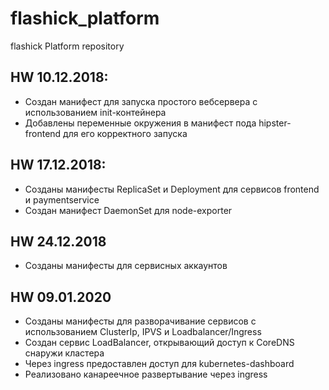 # flashick_platform
flashick Platform repository

## HW 10.12.2018:
 - Создан манифест для запуска простого вебсервера с использованием init-контейнера
 - Добавлены переменные окружения в манифест пода hipster-frontend для его корректного запуска 

 ## HW 17.12.2018:
 - Созданы манифесты ReplicaSet и Deployment для сервисов frontend и paymentservice
 - Создан манифест DaemonSet для node-exporter

 ## HW 24.12.2018
 - Созданы манифесты для сервисных аккаунтов

 ## HW 09.01.2020
 - Созданы манифесты для разворачивание сервисов с использованием ClusterIp, IPVS и Loadbalancer/Ingress
 - Создан сервис LoadBalancer, открывающий доступ к CoreDNS снаружи кластера
 - Через ingress предоставлен доступ для kubernetes-dashboard 
 - Реализовано канареечное развертывание через ingress
